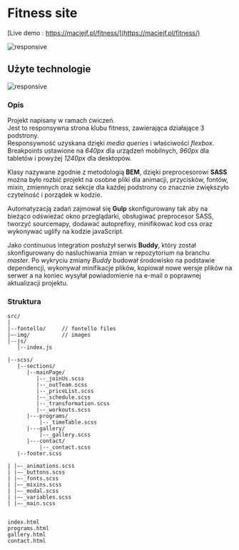 # Fitness site

[Live demo : https://maciejf.pl/fitness/](https://maciejf.pl/fitness/)

![responsive](http://maciejf.pl/img/fitness/responsive.jpg)

## Użyte technologie

![responsive](http://maciejf.pl/img/fitness/technologie-github-fitness-site.png)

### Opis

Projekt napisany w ramach ćwiczeń.<br>
Jest to responsywna strona klubu fitness, zawierająca działające 3 podstrony.<br>
Responsywność uzyskana dzięki _media queries_ i właściwości _flexbox_. <br>
Breakpoints ustawione na _640px_ dla urządzeń mobilnych, _960px_ dla tabletów i powyżej _1240px_ dla desktopów.

Klasy nazywane zgodnie z metodologią **BEM**, dzięki preprocesorowi **SASS** można było rozbić projekt na osobne pliki dla animacji, przycisków, fontów, mixin, zmiennych oraz sekcje dla każdej podstrony co znacznie zwiększyło czytelność i porządek w kodzie.

Automatyzacją zadań zajmował się **Gulp** skonfigurowany tak aby na bieżąco odświeżać okno przeglądarki, obsługiwać preprocesor SASS, tworzyć sourcemapy, dodawać autoprefixy, minifikować kod css oraz wykonywać uglify na kodzie javaScript.

Jako continuous integration posłużył serwis **Buddy**, który został skonfigurowany do nasluchiwania zmian w repozytorium na branchu _master_. Po wykryciu zmiany _Buddy_ budował środowisko na podstawie dependencji, wykonywał minifikacje plików, kopiował nowe wersje plików na serwer a na koniec wysyłał powiadomienie na e-mail o poprawnej aktualizacji projektu.

### Struktura

```
src/
|
|--fontello/     // fontello files
|–-img/          // images
|--js/
   |--index.js

|--scss/
   |--sections/
      |--mainPage/
         |--_joinUs.scss
         |--_outTeam.scss
         |--_priceList.scss
         |--_schedule.scss
         |--_transformation.scss
         |--_workouts.scss
      |---programs/
          |--_timeTable.scss
      |---gallery/
          |--_gallery.scss
      |---contact/
          |--_contact.scss
   |--footer.scss

| |–-_animations.scss
| |–-_buttons.scss
| |–-_fonts.scss
| |–-_mixins.scss
| |–-_modal.scss
| |–-_variables.scss
| |–-_main.scss


index.html
programs.html
gallery.html
contact.html
```
